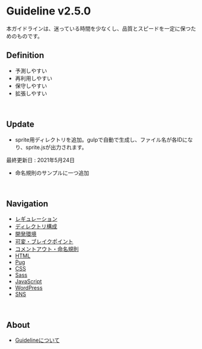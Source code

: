  # Guideline v2.5.0
本ガイドラインは、迷っている時間を少なくし、品質とスピードを一定に保つためのものです。   

## Definition
- 予測しやすい
- 再利用しやすい
- 保守しやすい
- 拡張しやすい

<br>

## Update
- sprite用ディレクトリを追加。gulpで自動で生成し、ファイル名が各IDになり、sprite.jsが出力されます。

最終更新日 : 2021年5月24日

- 命名規則のサンプルに一つ追加




<br>

## Navigation
- [レギュレーション](./page/regulation.md)
- [ディレクトリ構成](./page/directory.md)
- [開発環境](./page/development.md)
- [可変・ブレイクポイント](./page/media-queries.md)
- [コメントアウト・命名規則](./page/rules.md)
- [HTML](./page/html.md)
- [Pug](./page/pug.md)
- [CSS](./page/css.md)
- [Sass](./page/sass.md)
- [JavaScript](./page/javascript.md)
- [WordPress](./page/wordpress.md)
- [SNS](./page/sns.md)


<br>

## About
- [Guidelineについて](./page/guideline.md)
